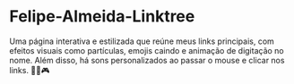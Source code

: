 # Felipe-Almeida-Linktree
Uma página interativa e estilizada que reúne meus links principais, com efeitos visuais como partículas, emojis caindo e animação de digitação no nome. Além disso, há sons personalizados ao passar o mouse e clicar nos links. 🚀👾🎮 
